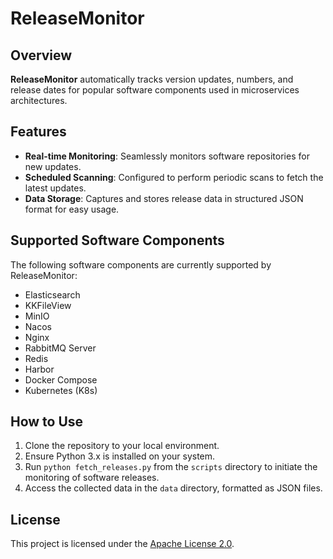 # ReleaseMonitor

## Overview
**ReleaseMonitor** automatically tracks version updates, numbers, and release dates for popular software components used in microservices architectures.

## Features
- **Real-time Monitoring**: Seamlessly monitors software repositories for new updates.
- **Scheduled Scanning**: Configured to perform periodic scans to fetch the latest updates.
- **Data Storage**: Captures and stores release data in structured JSON format for easy usage.

## Supported Software Components
The following software components are currently supported by ReleaseMonitor:

- Elasticsearch
- KKFileView
- MinIO
- Nacos
- Nginx
- RabbitMQ Server
- Redis
- Harbor
- Docker Compose
- Kubernetes (K8s)

## How to Use
1. Clone the repository to your local environment.
2. Ensure Python 3.x is installed on your system.
3. Run `python fetch_releases.py` from the `scripts` directory to initiate the monitoring of software releases.
4. Access the collected data in the `data` directory, formatted as JSON files.

## License
This project is licensed under the [Apache License 2.0](./LICENSE).